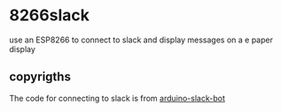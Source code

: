 # 8266slack
use an ESP8266 to connect to slack and display messages on a e paper display

## copyrigths
The code for connecting to slack is from [arduino-slack-bot](https://github.com/urish/arduino-slack-bot)
